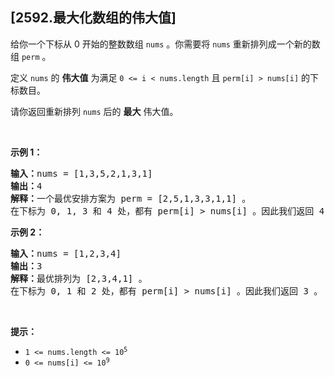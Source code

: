 ## [2592.最大化数组的伟大值]
<p>给你一个下标从 0 开始的整数数组&nbsp;<code>nums</code>&nbsp;。你需要将&nbsp;<code>nums</code>&nbsp;重新排列成一个新的数组&nbsp;<code>perm</code>&nbsp;。</p>

<p>定义 <code>nums</code>&nbsp;的 <strong>伟大值</strong>&nbsp;为满足&nbsp;<code>0 &lt;= i &lt; nums.length</code>&nbsp;且&nbsp;<code>perm[i] &gt; nums[i]</code>&nbsp;的下标数目。</p>

<p>请你返回重新排列 <code>nums</code>&nbsp;后的 <strong>最大</strong>&nbsp;伟大值。</p>

<p>&nbsp;</p>

<p><strong>示例 1：</strong></p>

<pre><b>输入：</b>nums = [1,3,5,2,1,3,1]
<b>输出：</b>4
<b>解释：</b>一个最优安排方案为 perm = [2,5,1,3,3,1,1] 。
在下标为 0, 1, 3 和 4 处，都有 perm[i] &gt; nums[i] 。因此我们返回 4 。</pre>

<p><strong>示例 2：</strong></p>

<pre><b>输入：</b>nums = [1,2,3,4]
<b>输出：</b>3
<b>解释：</b>最优排列为 [2,3,4,1] 。
在下标为 0, 1 和 2 处，都有 perm[i] &gt; nums[i] 。因此我们返回 3 。
</pre>

<p>&nbsp;</p>

<p><strong>提示：</strong></p>

<ul>
	<li><code>1 &lt;= nums.length &lt;= 10<sup>5</sup></code></li>
	<li><code>0 &lt;= nums[i] &lt;= 10<sup>9</sup></code></li>
</ul>
